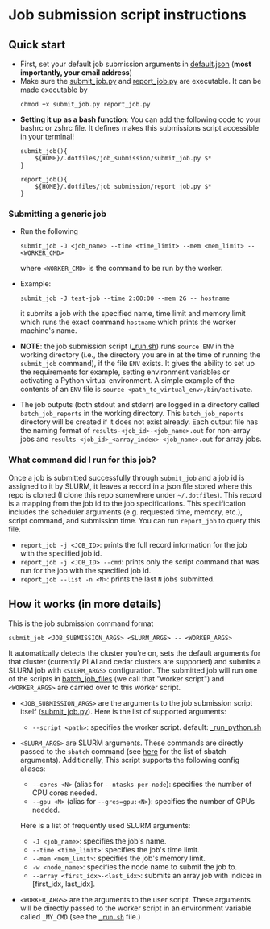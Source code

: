 # Job submission script instructions
## Quick start
- First, set your default job submission arguments in [default.json](default.json) (__most importantly, your email address__)
- Make sure the [submit_job.py](submit_job.py) and [report_job.py](report_job.py) are executable. It can be made executable by
    ```
    chmod +x submit_job.py report_job.py
    ```
- __Setting it up as a bash function__: You can add the following code to your bashrc or zshrc file. It defines makes this submissions script accessible in your terminal!
    ```
    submit_job(){
        ${HOME}/.dotfiles/job_submission/submit_job.py $*
    }

    report_job(){
        ${HOME}/.dotfiles/job_submission/report_job.py $*
    }
    ```

### Submitting a generic job

- Run the following
    ```
    submit_job -J <job_name> --time <time_limit> --mem <mem_limit> -- <WORKER_CMD>
    ```
    where `<WORKER_CMD>` is the command to be run by the worker.

- Example:
    ```
    submit_job -J test-job --time 2:00:00 --mem 2G -- hostname
    ```
    it submits a job with the specified name, time limit and memory limit which runs the exact command `hostname` which prints the worker machine's name.

- __NOTE__: the job submission script ([_run.sh](_run.sh)) runs `source ENV` in the working directory (i.e., the directory you are in at the time of running the `submit_job` command), if the file `ENV` exists. It gives the ability to set up the requirements for example, setting environment variables or activating a Python virtual environment. A simple example of the contents of an `ENV` file is `source <path_to_virtual_env>/bin/activate`.

- The job outputs (both stdout and stderr) are logged in a directory called `batch_job_reports` in the working directory. This `batch_job_reports` directory will be created if it does not exist already. Each output file has the naming format of `results-<job_id>-<job_name>.out` for non-array jobs and `results-<job_id>_<array_index>-<job_name>.out` for array jobs.

### What command did I run for this job?
Once a job is submitted successfully through `submit_job` and a job id is assigned to it by SLURM, it leaves a record in a json file stored where this repo is cloned (I clone this repo somewhere under `~/.dotfiles`). This record is a mapping from the job id to the job specifications. This specification includes the scheduler arguments (e.g. requested time, memory, etc.), script command, and submission time. You can run `report_job` to query this file.

- `report_job -j <JOB_ID>`: prints the full record information for the job with the specified job id.
- `report_job -j <JOB_ID> --cmd`: prints only the script command that was run for the job with the specified job id.
- `report_job --list -n <N>`: prints the last `N` jobs submitted.

## How it works (in more details)

This is the job submission command format
```
submit_job <JOB_SUBMISSION_ARGS> <SLURM_ARGS> -- <WORKER_ARGS>
```
It automatically detects the cluster you're on, sets the default arguments for that cluster (currently PLAI and cedar clusters are supported) and submits a SLURM job with `<SLURM_ARGS>` configuration. The submitted job will run one of the scripts in [batch_job_files](batch_job_files/) (we call that "worker script") and `<WORKER_ARGS>` are carried over to this worker script.
- `<JOB_SUBMISSION_ARGS>` are the arguments to the job submission script itself ([submit_job.py](submit_job.py)). Here is the list of supported arguments:
    - `--script <path>`: specifies the worker script. default: [_run_python.sh](batch_job_files/_run_python.sh)
- `<SLURM_ARGS>` are SLURM arguments. These commands are directly passed to the `sbatch` command (see [here](https://slurm.schedmd.com/sbatch.html) for the list of sbatch arguments). Additionally, This script supports the following config aliases:
    - `--cores <N>` (alias for `--ntasks-per-node`): specifies the number of CPU cores needed.
    - `--gpu <N>` (alias for `--gres=gpu:<N>`): specifies the number of GPUs needed.

    Here is a list of frequently used SLURM arguments:
    - `-J <job_name>`: specifies the job's name.
    - `--time <time_limit>`: specifies the job's time limit.
    - `--mem <mem_limit>`: specifies the job's memory limit.
    - `-w <node_name>`: specifies the node name to submit the job to.
    - `--array <first_idx>-<last_idx>`: submits an array job with indices in [first_idx, last_idx].
- `<WORKER_ARGS>` are the arguments to the user script. These arguments will be directly passed to the worker script in an environment variable called `_MY_CMD` (see the [`_run.sh`](_run.sh) file.)